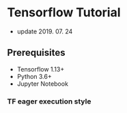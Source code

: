 # Tensorflow Tutorial

* update 2019. 07. 24

## Prerequisites
* Tensorflow 1.13+
* Python 3.6+
* Jupyter Notebook

### TF eager execution style
